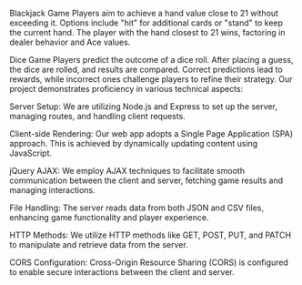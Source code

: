 Blackjack Game
    Players aim to achieve a hand value close to 21 without exceeding it.
    Options include "hit" for additional cards or "stand" to keep the current hand.
    The player with the hand closest to 21 wins, factoring in dealer behavior and Ace values.

Dice Game
    Players predict the outcome of a dice roll.
    After placing a guess, the dice are rolled, and results are compared.
    Correct predictions lead to rewards, while incorrect ones challenge players to refine their strategy.
    Our project demonstrates proficiency in various technical aspects:

Server Setup: We are utilizing Node.js and Express to set up the server, managing routes, and handling client requests.

Client-side Rendering: Our web app adopts a Single Page Application (SPA) approach. This is achieved by dynamically updating content using JavaScript.

jQuery AJAX: We employ AJAX techniques to facilitate smooth communication between the client and server, fetching game results and managing interactions.

File Handling: The server reads data from both JSON and CSV files, enhancing game functionality and player experience.

HTTP Methods: We utilize HTTP methods like GET, POST, PUT, and PATCH to manipulate and retrieve data from the server.

CORS Configuration: Cross-Origin Resource Sharing (CORS) is configured to enable secure interactions between the client and server.